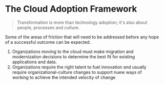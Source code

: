 # The Cloud Adoption Framework
> Transformation is more than technology adoption; it's also about people, processes and culture.

Some of the areas of friction that will need to be addressed before any hope of a successful outcome can be expected.
1. Organizations moving to the cloud must make migration and modernization decisions to determine the best fit for existing applications and data.
2. Organizations require the right talent to fuel innovation and usually require organizational-culture changes to support nuew ways of working to achieve the intended velocity of change
<!--stackedit_data:
eyJoaXN0b3J5IjpbLTE2MDgzNzQxMzBdfQ==
-->